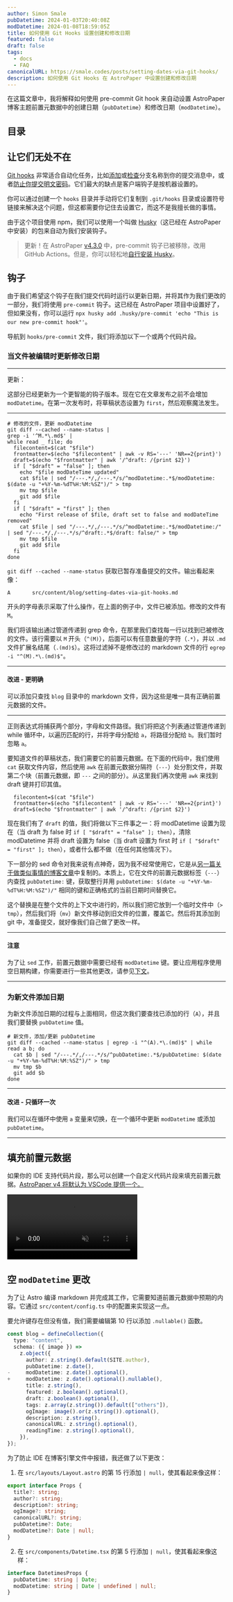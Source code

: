 ```yaml
---
author: Simon Smale
pubDatetime: 2024-01-03T20:40:08Z
modDatetime: 2024-01-08T18:59:05Z
title: 如何使用 Git Hooks 设置创建和修改日期
featured: false
draft: false
tags:
  - docs
  - FAQ
canonicalURL: https://smale.codes/posts/setting-dates-via-git-hooks/
description: 如何使用 Git Hooks 在 AstroPaper 中设置创建和修改日期
---
```


在这篇文章中，我将解释如何使用 pre-commit Git hook 来自动设置 AstroPaper 博客主题前置元数据中的创建日期（`pubDatetime`）和修改日期（`modDatetime`）。

## 目录

## 让它们无处不在

[Git hooks](https://git-scm.com/book/en/v2/Customizing-Git-Git-Hooks) 非常适合自动化任务，比如[添加](https://gist.github.com/SSmale/3b380e5bbed3233159fb7031451726ea)或[检查](https://itnext.io/using-git-hooks-to-enforce-branch-naming-policy-ffd81fa01e5e)分支名称到你的提交消息中，或者[防止你提交明文密码](https://gist.github.com/SSmale/367deee757a9b2e119d241e120249000)。它们最大的缺点是客户端钩子是按机器设置的。

你可以通过创建一个 `hooks` 目录并手动将它们复制到 `.git/hooks` 目录或设置符号链接来解决这个问题，但这都需要你记住去设置它，而这不是我擅长做的事情。

由于这个项目使用 npm，我们可以使用一个叫做 [Husky](https://typicode.github.io/husky/)（这已经在 AstroPaper 中安装）的包来自动为我们安装钩子。

> 更新！在 AstroPaper [v4.3.0](https://github.com/satnaing/astro-paper/releases/tag/v4.3.0) 中，pre-commit 钩子已被移除，改用 GitHub Actions。但是，你可以轻松地[自行安装 Husky](https://typicode.github.io/husky/get-started.html)。

## 钩子

由于我们希望这个钩子在我们提交代码时运行以更新日期，并将其作为我们更改的一部分，我们将使用 `pre-commit` 钩子。这已经在 AstroPaper 项目中设置好了，但如果没有，你可以运行 `npx husky add .husky/pre-commit 'echo "This is our new pre-commit hook"'`。

导航到 `hooks/pre-commit` 文件，我们将添加以下一个或两个代码片段。

### 当文件被编辑时更新修改日期

---

更新：

这部分已经更新为一个更智能的钩子版本。现在它在文章发布之前不会增加 `modDatetime`。在第一次发布时，将草稿状态设置为 `first`，然后观察魔法发生。

---

```shell
# 修改的文件，更新 modDatetime
git diff --cached --name-status |
grep -i '^M.*\.md$' |
while read _ file; do
  filecontent=$(cat "$file")
  frontmatter=$(echo "$filecontent" | awk -v RS='---' 'NR==2{print}')
  draft=$(echo "$frontmatter" | awk '/^draft: /{print $2}')
  if [ "$draft" = "false" ]; then
    echo "$file modDateTime updated"
    cat $file | sed "/---.*/,/---.*/s/^modDatetime:.*$/modDatetime: $(date -u "+%Y-%m-%dT%H:%M:%SZ")/" > tmp
    mv tmp $file
    git add $file
  fi
  if [ "$draft" = "first" ]; then
    echo "First release of $file, draft set to false and modDateTime removed"
    cat $file | sed "/---.*/,/---.*/s/^modDatetime:.*$/modDatetime:/" | sed "/---.*/,/---.*/s/^draft:.*$/draft: false/" > tmp
    mv tmp $file
    git add $file
  fi
done
```

`git diff --cached --name-status` 获取已暂存准备提交的文件。输出看起来像：

```shell
A       src/content/blog/setting-dates-via-git-hooks.md
```

开头的字母表示采取了什么操作，在上面的例子中，文件已被添加。修改的文件有 `M`。

我们将该输出通过管道传递到 grep 命令，在那里我们查找每一行以找到已被修改的文件。该行需要以 `M` 开头（`^(M)`），后面可以有任意数量的字符（`.*`），并以 `.md` 文件扩展名结尾（`.(md)$`）。这将过滤掉不是修改过的 markdown 文件的行 `egrep -i "^(M).*\.(md)$"`。

---

#### 改进 - 更明确

可以添加只查找 `blog` 目录中的 markdown 文件，因为这些是唯一具有正确前置元数据的文件。

---

正则表达式将捕获两个部分，字母和文件路径。我们将把这个列表通过管道传递到 while 循环中，以遍历匹配的行，并将字母分配给 `a`，将路径分配给 `b`。我们暂时忽略 `a`。

要知道文件的草稿状态，我们需要它的前置元数据。在下面的代码中，我们使用 `cat` 获取文件内容，然后使用 `awk` 在前置元数据分隔符（`---`）处分割文件，并取第二个块（前置元数据，即 `---` 之间的部分）。从这里我们再次使用 `awk` 来找到 draft 键并打印其值。

```shell
  filecontent=$(cat "$file")
  frontmatter=$(echo "$filecontent" | awk -v RS='---' 'NR==2{print}')
  draft=$(echo "$frontmatter" | awk '/^draft: /{print $2}')
```

现在我们有了 `draft` 的值，我们将做以下三件事之一：将 modDatetime 设置为现在（当 draft 为 false 时 `if [ "$draft" = "false" ]; then`），清除 modDatetime 并将 draft 设置为 false（当 draft 设置为 first 时 `if [ "$draft" = "first" ]; then`），或者什么都不做（在任何其他情况下）。

下一部分的 sed 命令对我来说有点神奇，因为我不经常使用它，它是从[另一篇关于做类似事情的博客文章](https://mademistakes.com/notes/adding-last-modified-timestamps-with-git/)中复制的。本质上，它在文件的前置元数据标签（`---`）内查找 `pubDatetime:` 键，获取整行并用 `pubDatetime: $(date -u "+%Y-%m-%dT%H:%M:%SZ")/"` 相同的键和正确格式的当前日期时间替换它。

这个替换是在整个文件的上下文中进行的，所以我们把它放到一个临时文件中（`> tmp`），然后我们将（`mv`）新文件移动到旧文件的位置，覆盖它。然后将其添加到 git 中，准备提交，就好像我们自己做了更改一样。

---

#### 注意

为了让 `sed` 工作，前置元数据中需要已经有 `modDatetime` 键。要让应用程序使用空日期构建，你需要进行一些其他更改，请参见[下文](#empty-moddatetime-changes)。

---

### 为新文件添加日期

为新文件添加日期的过程与上面相同，但这次我们要查找已添加的行（`A`），并且我们要替换 `pubDatetime` 值。

```shell
# 新文件，添加/更新 pubDatetime
git diff --cached --name-status | egrep -i "^(A).*\.(md)$" | while read a b; do
  cat $b | sed "/---.*/,/---.*/s/^pubDatetime:.*$/pubDatetime: $(date -u "+%Y-%m-%dT%H:%M:%SZ")/" > tmp
  mv tmp $b
  git add $b
done
```

---

#### 改进 - 只循环一次

我们可以在循环中使用 `a` 变量来切换，在一个循环中更新 `modDatetime` 或添加 `pubDatetime`。

---

## 填充前置元数据

如果你的 IDE 支持代码片段，那么可以创建一个自定义代码片段来填充前置元数据。[AstroPaper v4 将默认为 VSCode 提供一个。](https://github.com/satnaing/astro-paper/pull/206)

<video autoplay muted="muted" controls plays-inline="true" class="border border-skin-line">
  <source src="https://github.com/satnaing/astro-paper/assets/17761689/e13babbc-2d78-405d-8758-ca31915e41b0" type="video/mp4">
</video>

## 空 `modDatetime` 更改

为了让 Astro 编译 markdown 并完成其工作，它需要知道前置元数据中预期的内容。它通过 `src/content/config.ts` 中的配置来实现这一点。

要允许键存在但没有值，我们需要编辑第 10 行以添加 `.nullable()` 函数。

```typescript
const blog = defineCollection({
  type: "content",
  schema: ({ image }) =>
    z.object({
      author: z.string().default(SITE.author),
      pubDatetime: z.date(),
-     modDatetime: z.date().optional(),
+     modDatetime: z.date().optional().nullable(),
      title: z.string(),
      featured: z.boolean().optional(),
      draft: z.boolean().optional(),
      tags: z.array(z.string()).default(["others"]),
      ogImage: image().or(z.string()).optional(),
      description: z.string(),
      canonicalURL: z.string().optional(),
      readingTime: z.string().optional(),
    }),
});
```

为了防止 IDE 在博客引擎文件中报错，我还做了以下更改：

1. 在 `src/layouts/Layout.astro` 的第 15 行添加 `| null`，使其看起来像这样：

```typescript
export interface Props {
  title?: string;
  author?: string;
  description?: string;
  ogImage?: string;
  canonicalURL?: string;
  pubDatetime?: Date;
  modDatetime?: Date | null;
}
```

<!-- 这需要是 2，因为它不会在代码块中识别它 -->

2. 在 `src/components/Datetime.tsx` 的第 5 行添加 `| null`，使其看起来像这样：

```typescript
interface DatetimesProps {
  pubDatetime: string | Date;
  modDatetime: string | Date | undefined | null;
}
```
